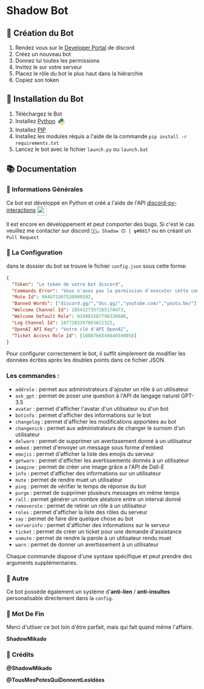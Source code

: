 # Shadow Bot 

## 🔨 Création du Bot
1) Rendez vous sur le [Developer Portal](https://discord.com/developer/applications) de discord
2) Créez un nouveau bot
3) Donnez lui toutes les permissions
4) Invitez le sur votre serveur
5) Placez le rôle du bot le plus haut dans la hiérarchie
6) Copiez son token

## 🔧 Installation du Bot
1) Téléchargez le Bot
2) Installez [Python](https://www.python.org)  <img align="center" src="https://raw.githubusercontent.com/github/explore/80688e429a7d4ef2fca1e82350fe8e3517d3494d/topics/python/python.png"  width="25" height="25">
3) Installez [PIP](https://pypi.org/project/pip/)
4) Installez les modules réquis a l'aide de la commande `pip install -r requirements.txt`
5) Lancez le bot avec le fichier `launch.py` ou `launch.bat`


## 📚 Documentation

### 📝 Informations Générales
Ce bot est développé en Python et créé a l'aide de l'API [discord-py-interactions](https://github.com/interactions-py/interactions.py) <img align="center" src="https://avatars.githubusercontent.com/u/98242689?s=200&v=4"  width="25" height="25">

Il est encore en développement et peut comporter des bugs. Si c'est le cas veuillez me contacter sur discord `ت⃟⃤ Shadow 🙃 | ψ#0817` ou en créant un `Pull Request`

### 🧰 La Configuration
dans le dossier du bot se trouve le fichier `config.json` sous cette forme:
```json
{
  "Token": "Le token de votre bot discord",
  "Commands Error": "Vous n'avez pas la permission d'executer cette commande !",
  "Mute Id": 944973307520909392,
  "Banned Words": ["discord.gg/","dsc.gg/","youtube.com/","youtu.be/"],
  "Welcome Channel Id": 1054327357265170473,
  "Welcome Default Role": 939981587796336680,
  "Log Channel Id": 1077203397863821322,
  "OpenAI API Key": "Votre clé d'API OpenAI",
  "Ticket Access Role Id": [1080766549440340058] 
}
```
Pour configurer correctement le bot, il suffit simplement de modifier les données écrites après les doubles points dans ce fichier JSON.
### Les commandes :

- `addrole` : permet aux administrateurs d'ajouter un rôle à un utilisateur
- `ask_gpt` : permet de poser une question à l'API de langage naturel GPT-3.5
- `avatar` : permet d'afficher l'avatar d'un utilisateur ou d'un bot
- `botinfo` : permet d'afficher des informations sur le bot
- `changelog` : permet d'afficher les modifications apportées au bot
- `changenick` : permet aux administrateurs de changer le surnom d'un utilisateur
- `delwarn` : permet de supprimer un avertissement donné à un utilisateur
- `embed` : permet d'envoyer un message sous forme d'embed
- `emojis` : permet d'afficher la liste des emojis du serveur
- `getwarn` : permet d'afficher les avertissements donnés à un utilisateur
- `imagine` : permet de créer une image grâce a l'API de Dall-E
- `info` : permet d'afficher des informations sur un utilisateur
- `mute` : permet de rendre muet un utilisateur
- `ping` : permet de vérifier le temps de réponse du bot
- `purge` : permet de supprimer plusieurs messages en même temps
- `rall` : permet générer un nombre aléatoire entre un interval donné
- `removerole` : permet de retirer un rôle à un utilisateur
- `roles` : permet d'afficher la liste des rôles du serveur
- `say` : permet de faire dire quelque chose au bot
- `serverinfo` : permet d'afficher des informations sur le serveur
- `ticket` : permet de créer un ticket pour une demande d'assistance
- `unmute` : permet de rendre la parole à un utilisateur rendu muet
- `warn` : permet de donner un avertissement à un utilisateur

Chaque commande dispose d'une syntaxe spécifique et peut prendre des arguments supplémentaires.
### 🎲 Autre
Ce bot possède également un système d'**anti-lien** / **anti-insultes** personalisable directement dans la `config`.


### 🚪 Mot De Fin
Merci d'utliser ce bot loin d'être parfait, mais qui fait quand même l'affaire.

**ShadowMikado**

### 🎉 Crédits
**@ShadowMikado**

**@TousMesPotesQuiDonnentLesIdées**
